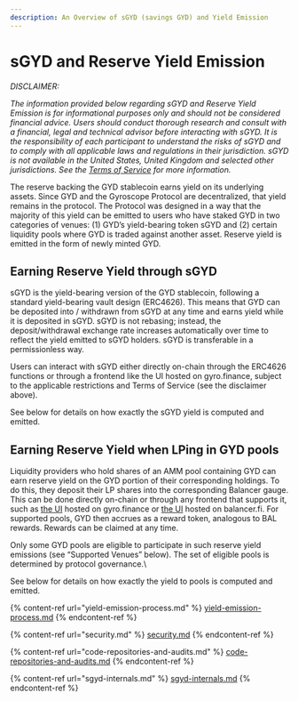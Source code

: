 ```yaml
---
description: An Overview of sGYD (savings GYD) and Yield Emission
---
```


# sGYD and Reserve Yield Emission

_DISCLAIMER:_&#x20;

_The information provided below regarding sGYD and Reserve Yield Emission is for informational purposes only and should not be considered financial advice. Users should conduct thorough research and consult with a financial, legal and technical advisor before interacting with sGYD. It is the responsibility of each participant to understand the risks of sGYD and to comply with all applicable laws and regulations in their jurisdiction. sGYD is not available in the United States, United Kingdom and selected other jurisdictions. See the_ [_Terms of Service_](https://gyro.finance/terms-of-service) _for more information._

The reserve backing the GYD stablecoin earns yield on its underlying assets. Since GYD and the Gyroscope Protocol are decentralized, that yield remains in the protocol. The Protocol was designed in a way that the majority of this yield can be emitted to users who have staked GYD in two categories of venues: (1) GYD’s yield-bearing token sGYD and (2) certain liquidity pools where GYD is traded against another asset. Reserve yield is emitted in the form of newly minted GYD.

## Earning Reserve Yield through sGYD

sGYD is the yield-bearing version of the GYD stablecoin, following a standard yield-bearing vault design (ERC4626). This means that GYD can be deposited into / withdrawn from sGYD at any time and earns yield while it is deposited in sGYD. sGYD is not rebasing; instead, the deposit/withdrawal exchange rate increases automatically over time to reflect the yield emitted to sGYD holders. sGYD is transferable in a permissionless way.

Users can interact with sGYD either directly on-chain through the ERC4626 functions or through a frontend like the UI hosted on gyro.finance, subject to the applicable restrictions and Terms of Service (see the disclaimer above).

See below for details on how exactly the sGYD yield is computed and emitted.

## Earning Reserve Yield when LPing in GYD pools

Liquidity providers who hold shares of an AMM pool containing GYD can earn reserve yield on the GYD portion of their corresponding holdings. To do this, they deposit their LP shares into the corresponding Balancer gauge. This can be done directly on-chain or through any frontend that supports it, such as [the UI](https://app.gyro.finance/pools/ethereum/) hosted on gyro.finance or [the UI](https://balancer.fi/pools) hosted on balancer.fi. For supported pools, GYD then accrues as a reward token, analogous to BAL rewards. Rewards can be claimed at any time.

Only some GYD pools are eligible to participate in such reserve yield emissions (see “Supported Venues” below). The set of eligible pools is determined by protocol governance.\


See below for details on how exactly the yield to pools is computed and emitted.

{% content-ref url="yield-emission-process.md" %}
[yield-emission-process.md](yield-emission-process.md)
{% endcontent-ref %}

{% content-ref url="security.md" %}
[security.md](security.md)
{% endcontent-ref %}

{% content-ref url="code-repositories-and-audits.md" %}
[code-repositories-and-audits.md](code-repositories-and-audits.md)
{% endcontent-ref %}

{% content-ref url="sgyd-internals.md" %}
[sgyd-internals.md](sgyd-internals.md)
{% endcontent-ref %}
